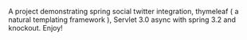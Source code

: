 A project demonstrating spring social twitter integration, thymeleaf ( a natural templating framework ), Servlet 3.0 async with spring 3.2 and knockout. Enjoy!
